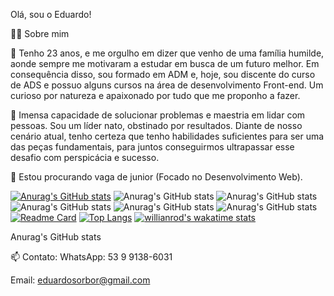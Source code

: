 Olá, sou o Eduardo!

👨‍💻 Sobre mim

🌱 Tenho 23 anos, e me orgulho em dizer que venho de uma família humilde, aonde sempre me motivaram a estudar em busca de um futuro melhor. Em consequência disso, sou formado em ADM e, hoje, sou discente do curso de ADS e possuo alguns cursos na área de desenvolvimento Front-end. Um curioso por natureza e apaixonado por tudo que me proponho a fazer.

🌱 Imensa capacidade de solucionar problemas e maestria em lidar com pessoas. Sou um líder nato, obstinado por resultados. Diante de nosso cenário atual, tenho certeza que tenho habilidades suficientes para ser uma das peças fundamentais, para juntos conseguirmos ultrapassar esse desafio com perspicácia e sucesso.

👯 Estou procurando vaga de junior (Focado no Desenvolvimento Web).

[![Anurag's GitHub stats](https://github-readme-stats.vercel.app/api?username=Eduardo-SBorges)](https://github.com/Eduardo-SBorges/github-readme-stats)
![Anurag's GitHub stats](https://github-readme-stats.vercel.app/api?username=Eduardo-SBorges&hide=contribs,prs)
![Anurag's GitHub stats](https://github-readme-stats.vercel.app/api?username=Eduardo-SBorges&hide=contribs,prs)
![Anurag's GitHub stats](https://github-readme-stats.vercel.app/api?username=Eduardo-SBorges&count_private=true)
![Anurag's GitHub stats](https://github-readme-stats.vercel.app/api?username=Eduardo-SBorges&show_icons=true)
![Anurag's GitHub stats](https://github-readme-stats.vercel.app/api?username=Eduardo-SBorges&show_icons=true&theme=radical)
[![Readme Card](https://github-readme-stats.vercel.app/api/pin/?username=Eduardo-SBorges&repo=github-readme-stats)](https://github.com/Eduardo-SBorges/github-readme-stats)
[![Top Langs](https://github-readme-stats.vercel.app/api/top-langs/?username=Eduardo-SBorges)](https://github.com/Eduardo-SBorges/github-readme-stats)
[![willianrod's wakatime stats](https://github-readme-stats.vercel.app/api/wakatime?username=Eduardo-SBorges)](https://github.com/Eduardo-SBorges/github-readme-stats)








Anurag's GitHub stats

📫 Contato:
WhatsApp: 53 9 9138-6031

Email: eduardosorbor@gmail.com
